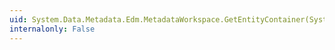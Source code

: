```yaml
---
uid: System.Data.Metadata.Edm.MetadataWorkspace.GetEntityContainer(System.String,System.Data.Metadata.Edm.DataSpace)
internalonly: False
---
```

